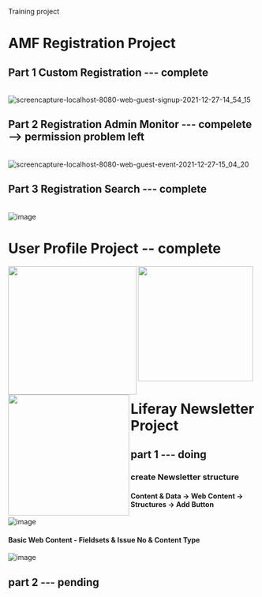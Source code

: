 Training project

# AMF Registration Project
## Part 1 Custom Registration --- complete
\
![screencapture-localhost-8080-web-guest-signup-2021-12-27-14_54_15](https://user-images.githubusercontent.com/94338831/147444172-ad330239-fbb7-4658-896e-2068ed8e091e.png)
## Part 2 Registration Admin Monitor --- compelete --> permission problem left
\
![screencapture-localhost-8080-web-guest-event-2021-12-27-15_04_20](https://user-images.githubusercontent.com/94338831/147444589-4b33ab52-93fd-4a09-b88d-1d65dacb24e7.png)

## Part 3 Registration Search --- complete
\
![image](https://user-images.githubusercontent.com/94338831/147444797-8136ae46-3087-49ba-a844-e4e21af85da2.png)

# User Profile Project -- complete
<img src="https://user-images.githubusercontent.com/94338831/147445577-241920e6-fd96-49c6-a8f7-ce9b1ab6d931.png" width="260px" align="left"/>
<img src="https://user-images.githubusercontent.com/94338831/147445269-178cec76-987e-44e9-893d-52900ae72acb.png" width="245px" align="left"/>
<img src="https://user-images.githubusercontent.com/94338831/147446180-d7532cf1-80e4-4191-9982-6a2409dcd79f.png" width="233px"/>

# Liferay Newsletter Project
## part 1 --- doing
### create Newsletter structure 
#### Content & Data -> Web Content -> Structures -> Add Button
![image](https://user-images.githubusercontent.com/94338831/147478133-4711f704-005e-40e2-9890-6a29572193ff.png)
#### Basic Web Content - Fieldsets & Issue No & Content Type
![image](https://user-images.githubusercontent.com/94338831/147479284-2e0f8957-41ce-4464-aedb-9d7cb3e99e65.png)

## part 2 --- pending
